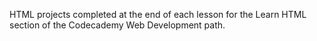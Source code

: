 HTML projects completed at the end of each lesson for the Learn HTML section of the Codecademy Web Development path.
